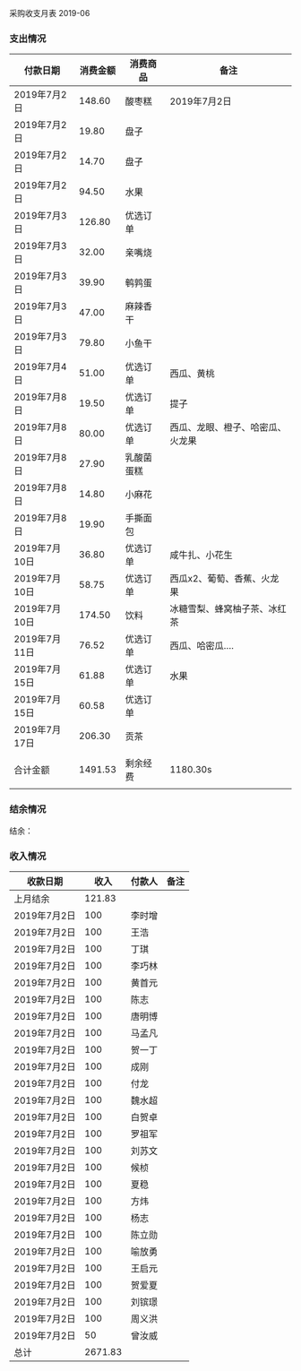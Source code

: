 采购收支月表 2019-06

### 支出情况

| 付款日期       | 消费金额    | 消费商品  | 备注               |
| ---------- | ------- | ----- | ---------------- |
| 2019年7月2日  | 148.60  | 酸枣糕   | 2019年7月2日        |
| 2019年7月2日  | 19.80   | 盘子    |                  |
| 2019年7月2日  | 14.70   | 盘子    |                  |
| 2019年7月2日  | 94.50   | 水果    |                  |
| 2019年7月3日  | 126.80  | 优选订单  |                  |
| 2019年7月3日  | 32.00   | 亲嘴烧   |                  |
| 2019年7月3日  | 39.90   | 鹌鹑蛋   |                  |
| 2019年7月3日  | 47.00   | 麻辣香干  |                  |
| 2019年7月3日  | 79.80   | 小鱼干   |                  |
| 2019年7月4日  | 51.00   | 优选订单  | 西瓜、黄桃            |
| 2019年7月8日  | 19.50   | 优选订单  | 提子               |
| 2019年7月8日  | 80.00   | 优选订单  | 西瓜、龙眼、橙子、哈密瓜、火龙果 |
| 2019年7月8日  | 27.90   | 乳酸菌蛋糕 |                  |
| 2019年7月8日  | 14.80   | 小麻花   |                  |
| 2019年7月8日  | 19.90   | 手撕面包  |                  |
| 2019年7月10日 | 36.80   | 优选订单  | 咸牛扎、小花生          |
| 2019年7月10日 | 58.75   | 优选订单  | 西瓜x2、葡萄、香蕉、火龙果   |
| 2019年7月10日 | 174.50  | 饮料    | 冰糖雪梨、蜂窝柚子茶、冰红茶   |
| 2019年7月11日 | 76.52   | 优选订单  | 西瓜、哈密瓜….         |
| 2019年7月15日 | 61.88   | 优选订单  | 水果               |
| 2019年7月15日 | 60.58   | 优选订单  |                  |
| 2019年7月17日 | 206.30  | 贡茶    |                  |
|            |         |       |                  |
| 合计金额       | 1491.53 | 剩余经费  | 1180.30s         |
|            |         |       |                  |



### 结余情况

 结余： 




### 收入情况

| 收款日期      | 收入      | 付款人  | 备注   |
| --------- | ------- | ---- | ---- |
| 上月结余      | 121.83  |      |      |
| 2019年7月2日 | 100     | 李时增  |      |
| 2019年7月2日 | 100     | 王浩   |      |
| 2019年7月2日 | 100     | 丁琪   |      |
| 2019年7月2日 | 100     | 李巧林  |      |
| 2019年7月2日 | 100     | 黄首元  |      |
| 2019年7月2日 | 100     | 陈志   |      |
| 2019年7月2日 | 100     | 唐明博  |      |
| 2019年7月2日 | 100     | 马孟凡  |      |
| 2019年7月2日 | 100     | 贺一丁  |      |
| 2019年7月2日 | 100     | 成刚   |      |
| 2019年7月2日 | 100     | 付龙   |      |
| 2019年7月2日 | 100     | 魏水超  |      |
| 2019年7月2日 | 100     | 白贺卓  |      |
| 2019年7月2日 | 100     | 罗祖军  |      |
| 2019年7月2日 | 100     | 刘苏文  |      |
| 2019年7月2日 | 100     | 候桢   |      |
| 2019年7月2日 | 100     | 夏稳   |      |
| 2019年7月2日 | 100     | 方炜   |      |
| 2019年7月2日 | 100     | 杨志   |      |
| 2019年7月2日 | 100     | 陈立勋  |      |
| 2019年7月2日 | 100     | 喻放勇  |      |
| 2019年7月2日 | 100     | 王启元  |      |
| 2019年7月2日 | 100     | 贺爱夏  |      |
| 2019年7月2日 | 100     | 刘镔璟  |      |
| 2019年7月2日 | 100     | 周义洪  |      |
| 2019年7月2日 | 50      | 曾汝威  |      |
| 总计        | 2671.83 |      |      |